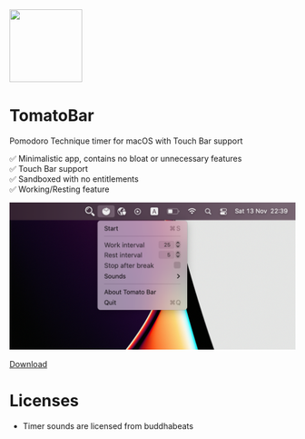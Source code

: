 <img src="https://raw.githubusercontent.com/ivoronin/TomatoBar/master/TomatoBar/Assets.xcassets/AppIcon.appiconset/icon_128x128%402x.png" width="128" height="128"/>

# TomatoBar
Pomodoro Technique timer for macOS with Touch Bar support

:white_check_mark: Minimalistic app, contains no bloat or unnecessary features\
:white_check_mark: Touch Bar support\
:white_check_mark: Sandboxed with no entitlements\
:white_check_mark: Working/Resting feature

![Screenshot](screenshot.png?raw=true "Screenshot")

[Download](https://github.com/ivoronin/TomatoBar/releases/latest/)

# Licenses
 - Timer sounds are licensed from buddhabeats
